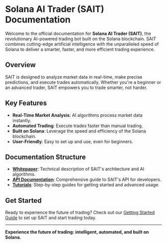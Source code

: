 # Solana AI Trader (SAIT) Documentation

Welcome to the official documentation for **Solana AI Trader (SAIT)**, the revolutionary AI-powered trading bot built on the Solana blockchain. SAIT combines cutting-edge artificial intelligence with the unparalleled speed of Solana to deliver a smarter, faster, and more efficient trading experience.

## Overview
SAIT is designed to analyze market data in real-time, make precise predictions, and execute trades automatically. Whether you're a beginner or an advanced trader, SAIT empowers you to trade smarter, not harder.

## Key Features
- **Real-Time Market Analysis**: AI algorithms process market data instantly.
- **Automated Trading**: Execute trades faster than manual trading.
- **Built on Solana**: Leverage the speed and efficiency of the Solana blockchain.
- **User-Friendly**: Easy to set up and use, even for beginners.

## Documentation Structure
- **[Whitepaper](whitepaper.md)**: Technical description of SAIT's architecture and AI algorithms.
- **[API Documentation](api.md)**: Comprehensive guide to SAIT's API for developers.
- **[Tutorials](tutorials/)**: Step-by-step guides for getting started and advanced usage.

## Get Started
Ready to experience the future of trading? Check out our [Getting Started Guide](tutorials/getting_started.md) to set up SAIT and start trading today.

---

**Experience the future of trading: intelligent, automated, and built on Solana.**

